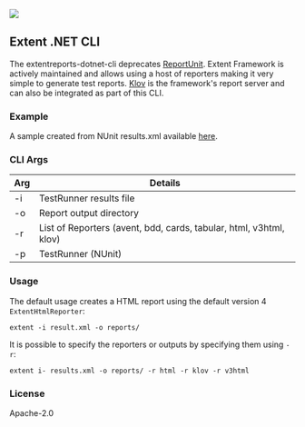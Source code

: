 ![](https://img.shields.io/github/license/extent-framework/extentreports-csharp.svg)

## Extent .NET CLI

The extentreports-dotnet-cli deprecates [ReportUnit](https://github.com/reportunit/reportunit). Extent Framework is actively maintained and allows using a host of reporters making it very simple to generate test reports. [Klov](http://klov.herokuapp.com/) is the framework's report server and can also be integrated as part of this CLI.

### Example

A sample created from NUnit results.xml available [here](http://extentreports.com/docs/versions/4/net/files/dotnetcli/index.html).

### CLI Args

| Arg | Details |
|----|--------------------------------------------------------------------|
| -i | TestRunner results file |
| -o | Report output directory |
| -r | List of Reporters (avent, bdd, cards, tabular, html, v3html, klov) |
| -p | TestRunner (NUnit) |


### Usage

The default usage creates a HTML report using the default version 4 `ExtentHtmlReporter`:

```
extent -i result.xml -o reports/
```

It is possible to specify the reporters or outputs by specifying them using `-r`:

```
extent i- results.xml -o reports/ -r html -r klov -r v3html
```


### License

Apache-2.0
